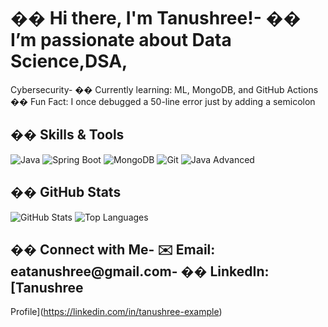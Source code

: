 # �� Hi there, I'm Tanushree!- �� I’m passionate about Data Science,DSA,
Cybersecurity- �� Currently learning: ML, MongoDB, and GitHub Actions
�� Fun Fact: I once debugged a 50-line error just by adding a semicolon
## ��️ Skills & Tools 

![Java](https://img.shields.io/badge/java-basic-yellow?style=for-the-badge)
![Spring Boot](https://img.shields.io/badge/springboot-basic-purple?style=for-the-badge)
![MongoDB](https://img.shields.io/badge/mongodb-basic-pink?style=for-the-badge)
![Git](https://img.shields.io/badge/git-basic-blue?style=for-the-badge)
![Java Advanced](https://img.shields.io/badge/java-advanced-red?style=for-the-badge)

## �� GitHub Stats
![GitHub Stats](https://github-readme-stats.vercel.app/api?username=TanushreeD7&show_icons=true&theme=radical)
![Top Languages](https://github-readme-stats.vercel.app/api/top-langs/?username=TanushreeD7&layout=compact)
## �� Connect with Me- ✉️ Email: eatanushree@gmail.com- �� LinkedIn: [Tanushree
Profile](https://linkedin.com/in/tanushree-example)




